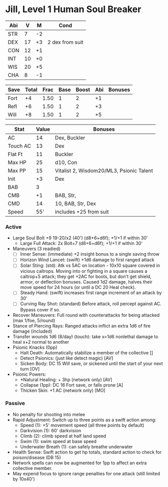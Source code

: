 # Jill, Level 1 Human Soul Breaker

Abi | V  | M  | Cond
----|----|----|-----------
STR |  7 | -2 |
DEX | 17 | +3 | 2 dex from suit
CON | 12 | +1 |
INT | 10 | +0 |
WIS | 20 | +5 |
CHA |  8 | -1 |

Save | Total | Frac | Base | Boost | Abi | Bonuses
-----|-------|------|------|-------|-----|--------
Fort |  +4   | 1.50 |  1   |   2   | +1  |
Refl |  +6   | 1.50 |  1   |   2   | +3  |
Will |  +8   | 1.50 |  1   |   2   | +5  |

Stat    | Value         | Bonuses
--------|---------------|---------
AC      | 14            | Dex, Buckler
Touch AC| 13            | Dex
Flat Ft | 11            | Buckler
Max HP  | 25            | d10, Con
Max PP  | 15            | Vitalist 2, Wisdom20/ML3, Psionic Talent
Init    | +3            | Dex
BAB     | 3             |
CMB     | +1            | BAB, Str,
CMD     | 14            | 10, BAB, Str, Dex
Speed   | 55'           | includes +25 from suit

### Active
* Large Soul Bolt +9 19-20/x2 (40') (d8+6+d6f); +1/+1 if within 30'
  - Large Full Attack: 2x Bolt+7 (d8+6+d6f); +1/+1 if within 30'
* Maneuvers (3 readied)
  - [ ] Inner Sense: (immediate) +2 insight bonus to a single saving throw
  - [ ] Horizon Wind Lancet: (swift) +1d6 damage to first ranged attack
  - [ ] Solar Sting: (std): Atk vs 5AC on location - 10x10 square covered in vicious caltrops.
        Moving into or fighting in a square causes a caltrop+5 attack; they get +2AC for boots,
        but don't get shield, armor, or deflection bonuses. Caused 1d2 damage, halves their move
        speed for 24 hours (or until a DC 20 Heal check).
  - [ ] Steady Hand: (swift) increases first range increment of an attack by 30'
  - [ ] Curving Ray Shot: (standard) Before attack, roll percept against AC. Bypass cover if so.
* Recover Maneuvers: Full round with counterattacks for being attacked (max 1/foe, 5/round)
* Stance of Piercing Rays: Ranged attacks inflict an extra 1d6 of fire damage (included)
* Transfer wounds 1d6 (8/day) (touch): take x=1d6 nonlethal damage to heal x+2 normal to another
* Psionic Knacks (0pp)
  - Halt Death: Automatically stabilize a member of the collective []
  - Detect Psionics: (just like detect magic) [AV]
  - Sicken Body: DC 15 Will save, or sickened until the start of your next turn [OV]
* Psionic Powers:
  - *Natural Healing: + 3hp (network only) [AV]
  - Collapse (1pp): DC 16 Fort save, or falls prone [A]
  - Thicken Skin: +1 AC (network only) [MO]

### Passive
* No penalty for shooting into melee
* Rapid Adjustment: Switch up to three points as a swift action among:
  - Speed (1): +5' movement speed (all three points by default)
  - Darkvision (1): 60' darkvision
  - Climb (2): climb speed at half land speed
  - Swim (1): swim speed at base speed
  - Underwater Breath (1): can safely breathe underwater
* Health Sense: Swift action to get hp totals, standard action to check for poison/disease (DB 15)
* Network spells can now be augmented for 1pp to affect an extra collective member.
* May expend focus to ignore range penalties for one attack (still limited by 10x40')
